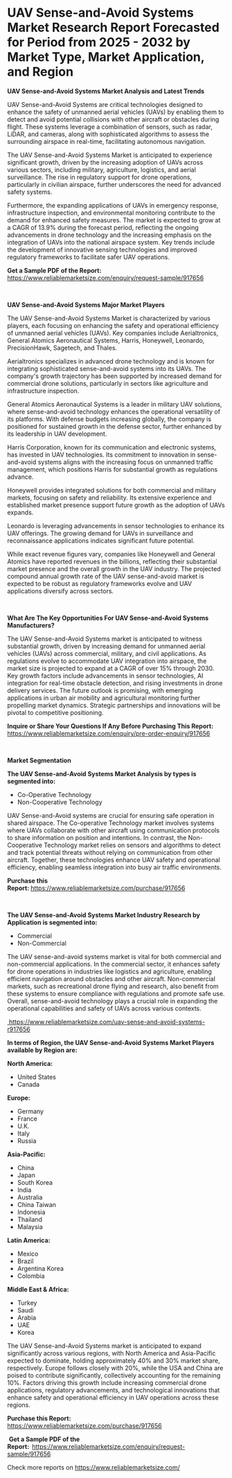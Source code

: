 <p><h1>UAV Sense-and-Avoid Systems Market Research Report Forecasted for Period from 2025 -  2032 by Market Type, Market Application, and Region</h1></p><p><strong>UAV Sense-and-Avoid Systems Market Analysis and Latest Trends</strong></p>
<p><p>UAV Sense-and-Avoid Systems are critical technologies designed to enhance the safety of unmanned aerial vehicles (UAVs) by enabling them to detect and avoid potential collisions with other aircraft or obstacles during flight. These systems leverage a combination of sensors, such as radar, LiDAR, and cameras, along with sophisticated algorithms to assess the surrounding airspace in real-time, facilitating autonomous navigation.</p><p>The UAV Sense-and-Avoid Systems Market is anticipated to experience significant growth, driven by the increasing adoption of UAVs across various sectors, including military, agriculture, logistics, and aerial surveillance. The rise in regulatory support for drone operations, particularly in civilian airspace, further underscores the need for advanced safety systems. </p><p>Furthermore, the expanding applications of UAVs in emergency response, infrastructure inspection, and environmental monitoring contribute to the demand for enhanced safety measures. The market is expected to grow at a CAGR of 13.9% during the forecast period, reflecting the ongoing advancements in drone technology and the increasing emphasis on the integration of UAVs into the national airspace system. Key trends include the development of innovative sensing technologies and improved regulatory frameworks to facilitate safer UAV operations.</p></p>
<p><strong>Get a Sample PDF of the Report:&nbsp;</strong> <a href="https://www.reliablemarketsize.com/enquiry/request-sample/917656?utm_campaign=2946&utm_medium=2&utm_source=Github&utm_content=ia&utm_term=08042025&utm_id=uav-sense-and-avoid-systems">https://www.reliablemarketsize.com/enquiry/request-sample/917656</a></p>
<p>&nbsp;</p>
<p><strong>UAV Sense-and-Avoid Systems Major Market Players</strong></p>
<p><p>The UAV Sense-and-Avoid Systems Market is characterized by various players, each focusing on enhancing the safety and operational efficiency of unmanned aerial vehicles (UAVs). Key companies include Aerialtronics, General Atomics Aeronautical Systems, Harris, Honeywell, Leonardo, PrecisionHawk, Sagetech, and Thales. </p><p>Aerialtronics specializes in advanced drone technology and is known for integrating sophisticated sense-and-avoid systems into its UAVs. The company's growth trajectory has been supported by increased demand for commercial drone solutions, particularly in sectors like agriculture and infrastructure inspection.</p><p>General Atomics Aeronautical Systems is a leader in military UAV solutions, where sense-and-avoid technology enhances the operational versatility of its platforms. With defense budgets increasing globally, the company is positioned for sustained growth in the defense sector, further enhanced by its leadership in UAV development.</p><p>Harris Corporation, known for its communication and electronic systems, has invested in UAV technologies. Its commitment to innovation in sense-and-avoid systems aligns with the increasing focus on unmanned traffic management, which positions Harris for substantial growth as regulations advance.</p><p>Honeywell provides integrated solutions for both commercial and military markets, focusing on safety and reliability. Its extensive experience and established market presence support future growth as the adoption of UAVs expands.</p><p>Leonardo is leveraging advancements in sensor technologies to enhance its UAV offerings. The growing demand for UAVs in surveillance and reconnaissance applications indicates significant future potential.</p><p>While exact revenue figures vary, companies like Honeywell and General Atomics have reported revenues in the billions, reflecting their substantial market presence and the overall growth in the UAV industry. The projected compound annual growth rate of the UAV sense-and-avoid market is expected to be robust as regulatory frameworks evolve and UAV applications diversify across sectors.</p></p>
<p>&nbsp;</p>
<p><strong>What Are The Key Opportunities For UAV Sense-and-Avoid Systems Manufacturers?</strong></p>
<p><p>The UAV Sense-and-Avoid Systems market is anticipated to witness substantial growth, driven by increasing demand for unmanned aerial vehicles (UAVs) across commercial, military, and civil applications. As regulations evolve to accommodate UAV integration into airspace, the market size is projected to expand at a CAGR of over 15% through 2030. Key growth factors include advancements in sensor technologies, AI integration for real-time obstacle detection, and rising investments in drone delivery services. The future outlook is promising, with emerging applications in urban air mobility and agricultural monitoring further propelling market dynamics. Strategic partnerships and innovations will be pivotal to competitive positioning.</p></p>
<p><strong>Inquire or Share Your Questions If Any Before Purchasing This Report:</strong> <a href="https://www.reliablemarketsize.com/enquiry/pre-order-enquiry/917656?utm_campaign=2946&utm_medium=2&utm_source=Github&utm_content=ia&utm_term=08042025&utm_id=uav-sense-and-avoid-systems">https://www.reliablemarketsize.com/enquiry/pre-order-enquiry/917656</a></p>
<p>&nbsp;</p>
<p><strong>Market Segmentation</strong></p>
<p><strong>The UAV Sense-and-Avoid Systems Market Analysis by types is segmented into:</strong></p>
<p><ul><li>Co-Operative Technology</li><li>Non-Cooperative Technology</li></ul></p>
<p><p>UAV Sense-and-Avoid systems are crucial for ensuring safe operation in shared airspace. The Co-operative Technology market involves systems where UAVs collaborate with other aircraft using communication protocols to share information on position and intentions. In contrast, the Non-Cooperative Technology market relies on sensors and algorithms to detect and track potential threats without relying on communication from other aircraft. Together, these technologies enhance UAV safety and operational efficiency, enabling seamless integration into busy air traffic environments.</p></p>
<p><strong>Purchase this Report:&nbsp;</strong><a href="https://www.reliablemarketsize.com/purchase/917656?utm_campaign=2946&utm_medium=2&utm_source=Github&utm_content=ia&utm_term=08042025&utm_id=uav-sense-and-avoid-systems">https://www.reliablemarketsize.com/purchase/917656</a></p>
<p>&nbsp;</p>
<p><strong>The UAV Sense-and-Avoid Systems Market Industry Research by Application is segmented into:</strong></p>
<p><ul><li>Commercial</li><li>Non-Commercial</li></ul></p>
<p><p>The UAV sense-and-avoid systems market is vital for both commercial and non-commercial applications. In the commercial sector, it enhances safety for drone operations in industries like logistics and agriculture, enabling efficient navigation around obstacles and other aircraft. Non-commercial markets, such as recreational drone flying and research, also benefit from these systems to ensure compliance with regulations and promote safe use. Overall, sense-and-avoid technology plays a crucial role in expanding the operational capabilities and safety of UAVs across various contexts.</p></p>
<p><a href="https://www.reliablemarketsize.com/uav-sense-and-avoid-systems-r917656?utm_campaign=2946&utm_medium=2&utm_source=Github&utm_content=ia&utm_term=08042025&utm_id=uav-sense-and-avoid-systems">&nbsp;https://www.reliablemarketsize.com/uav-sense-and-avoid-systems-r917656</a></p>
<p><strong>In terms of Region, the UAV Sense-and-Avoid Systems Market Players available by Region are:</strong></p>
<p>
    <p> <strong> North America: </strong>
        <ul>
            <li>United States</li>
            <li>Canada</li>
        </ul>
        </p> 
    <p> <strong> Europe: </strong>
        <ul>
            <li>Germany</li>
            <li>France</li>
            <li>U.K.</li>
            <li>Italy</li>
            <li>Russia</li>
        </ul>
        </p> 
    <p> <strong> Asia-Pacific: </strong>
        <ul>
            <li>China</li>
            <li>Japan</li>
            <li>South Korea</li>
            <li>India</li>
            <li>Australia</li>
            <li>China Taiwan</li>
            <li>Indonesia</li>
            <li>Thailand</li>
            <li>Malaysia</li>
        </ul>
        </p> 
    <p> <strong> Latin America: </strong>
        <ul>
            <li>Mexico</li>
            <li>Brazil</li>
            <li>Argentina Korea</li>
            <li>Colombia</li>
        </ul>
        </p> 
    <p> <strong> Middle East & Africa: </strong>
        <ul>
            <li>Turkey</li>
            <li>Saudi</li>
            <li>Arabia</li>
            <li>UAE</li>
            <li>Korea</li>
        </ul>
    </p>
    </p>
<p><p>The UAV Sense-and-Avoid Systems market is anticipated to expand significantly across various regions, with North America and Asia-Pacific expected to dominate, holding approximately 40% and 30% market share, respectively. Europe follows closely with 20%, while the USA and China are poised to contribute significantly, collectively accounting for the remaining 10%. Factors driving this growth include increasing commercial drone applications, regulatory advancements, and technological innovations that enhance safety and operational efficiency in UAV operations across these regions.</p></p>
<p><strong>Purchase this Report: </strong><a href="https://www.reliablemarketsize.com/purchase/917656?utm_campaign=2946&utm_medium=2&utm_source=Github&utm_content=ia&utm_term=08042025&utm_id=uav-sense-and-avoid-systems">https://www.reliablemarketsize.com/purchase/917656</a></p>
<p>&nbsp;<strong>Get a Sample PDF of the Report:&nbsp;&nbsp;</strong><a href="https://www.reliablemarketsize.com/enquiry/request-sample/917656?utm_campaign=2946&utm_medium=2&utm_source=Github&utm_content=ia&utm_term=08042025&utm_id=uav-sense-and-avoid-systems">https://www.reliablemarketsize.com/enquiry/request-sample/917656</a></p>
<p><strong></strong></p>
<p>Check more reports on <a href="https://www.reliablemarketsize.com/?utm_campaign=2946&utm_medium=2&utm_source=Github&utm_content=ia&utm_term=08042025&utm_id=uav-sense-and-avoid-systems">https://www.reliablemarketsize.com/</a></p>